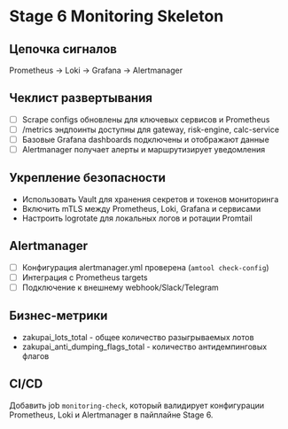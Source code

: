 # Stage 6 Monitoring Skeleton

## Цепочка сигналов

Prometheus -> Loki -> Grafana -> Alertmanager

## Чеклист развертывания

- [ ] Scrape configs обновлены для ключевых сервисов и Prometheus
- [ ] /metrics эндпоинты доступны для gateway, risk-engine, calc-service
- [ ] Базовые Grafana dashboards подключены и отображают данные
- [ ] Alertmanager получает алерты и маршрутизирует уведомления

## Укрепление безопасности

- Использовать Vault для хранения секретов и токенов мониторинга
- Включить mTLS между Prometheus, Loki, Grafana и сервисами
- Настроить logrotate для локальных логов и ротации Promtail

## Alertmanager

- [ ] Конфигурация alertmanager.yml проверена (`amtool check-config`)
- [ ] Интеграция с Prometheus targets
- [ ] Подключение к внешнему webhook/Slack/Telegram

## Бизнес-метрики

- zakupai_lots_total - общее количество разыгрываемых лотов
- zakupai_anti_dumping_flags_total - количество антидемпинговых флагов

## CI/CD

Добавить job `monitoring-check`, который валидирует конфигурации Prometheus, Loki и Alertmanager в пайплайне Stage 6.
